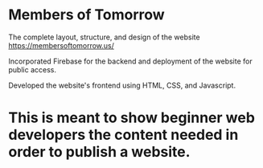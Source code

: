 # Members of Tomorrow

The complete layout, structure, and design of the website https://membersoftomorrow.us/

Incorporated Firebase for the backend and deployment of the website for public access.

Developed the website's frontend using HTML, CSS, and Javascript.

# This is meant to show beginner web developers the content needed in order to publish a website. 
